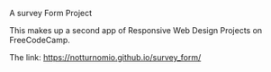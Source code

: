 A survey Form Project

This makes up a second app of Responsive Web Design Projects on FreeCodeCamp.

The link: https://notturnomio.github.io/survey_form/

